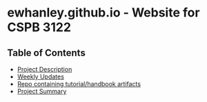 # ewhanley.github.io - Website for CSPB 3122

## Table of Contents

* [Project Description](project_description.md)
* [Weekly Updates](weekly_updates.md)
* [Repo containing tutorial/handbook artifacts](https://github.com/ewhanley/langchain_handbook)
* [Project Summary](project_summary.md)




